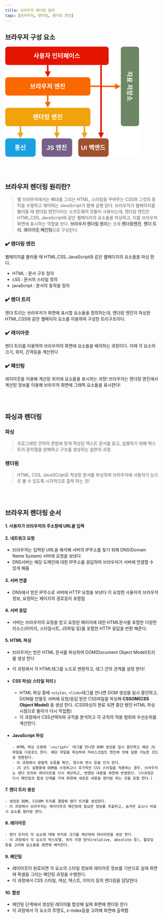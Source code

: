 ```yaml
---
title: 브라우저 렌더링 원리
tags: [브라우저, 렌더링, 렌더링 엔진]
---
```


## 브라우저 구성 요소

![alt text](./img/browser1.png)

<br />
<br />

## 브라우저 렌더링 원리란?

> 웹 브라우저에서는 뼈대를 그리는 HTML, 스타일을 꾸며주는 CSS와 그것의 동작을 수행하고 제어하는 JavaScript가 함께 실행 된다. 브라우저가 웹페이지를 불러올 때 렌더링 엔진이라는 소프트웨어 모듈이 사용되는데, 렌더링 엔진은 HTML,CSS, JavaScript와 같은 웹페이지의 요소들을 파싱하고, 이를 브라우저 화면에 표시하는 역할을 한다. **브라우저 렌더링 원리**는 크게 **렌더링엔진**, **렌더 트리**, **레이아웃**,**페인팅**으로 구성된다.

### ✔️ 렌더링 엔진

웹페이지를 불러올 때 HTML,CSS, JavaScript와 같은 웹페이지의 요소들을 파싱 한다.

- HTML : 문서 구조 정의
- cSS : 문서의 스타일 정의
- javaScript : 문서의 동작을 정의

### ✔️ 렌더 트리

렌더 트리는 브라우저가 화면에 표시할 요소들을 정의하는데, 렌더링 엔진이 파싱한 HTML,CSS와 같은 웹페이지 요소를 이용하여 구성한 트리구조이다.

### ✔️ 레이아웃

렌더 트리를 이용하여 브라우저의 화면에 요소들을 배치하는 과정이다. 이때 각 요소의 크기, 위치, 간격등을 계산한다

### ✔️ 페인팅

레이아웃을 이용해 계산된 위치에 요소들을 표시하는 과정! 브라우저는 렌더링 엔진에서 계산된 정보를 이용해 브라우저 화면에 그래픽 요소들을 표시한다!

<br />
<br />

## 파싱과 렌더링

### 파싱

> 프로그래밍 언어의 문법에 맞게 작성된 텍스트 문서를 읽고, 실행하기 위해 텍스트의 문자열을 분해하고 구조를 생성하는 일련의 과정

### 렌더링

> HTML, CSS, JavaSCript로 작성된 문서를 파싱하여 브라우저에 사용자가 눈으로 볼 수 있도록 시각적으로 출력 하는 것!

<br />
<br />

## 브라우저 렌더링 순서

#### 1. 사용자가 브라우저의 주소창에 URL을 입력

#### 2. 네트워크 요청

- 브라우저는 입력된 URL을 해석해 서버의 IP주소를 찾기 위해 DNS(Domain Name System) 서버에 요청을 보낸다
- DNS서버는 해당 도메인에 대한 IP주소를 응답하여 브라우저가 서버에 연결할 수 있게 해줌

#### 3. 서버 연결

- DNS에서 받은 IP주소로 서버에 HTTP 요청을 보낸다 이 요청엔 사용자의 브라우저 정보, 요청하는 페이지의 경로등이 포함됨

#### 4. 서버 응답

- 서버는 브라우저의 요청을 받고 요청된 페이지에 대한 HTML문서를 포함한 다양한 리소스(이미지, 스타일시트, JS파일 등)를 포함한 HTTP 응답을 반환 해준다.

#### 5. HTML 파싱

- 브라우저는 받은 HTML 문서를 파싱하여 DOM(Document Object Model)트리를 생성 한다
- 이 과정에서 각 HTML태그를 노드로 변환하고, 태그 간의 관계를 설정 한다!

- #### CSS 파싱( 스타일 처리 )

  - HTML 파싱 중에 `<style>`, `<link>`태그를 만나면 DOM 생성을 일시 중단하고, DOM을 만들듯 서버에 요청/응답 받은 CSS파일을 파싱해 **CSSOM(CSS Object Model)** 을 생성 한다. (CSS파싱이 완료 되면 중단 됐던 HTML 파싱 시점으로 돌아가 다시 작업함)
  - 이 과정에서 CSS선택자와 규칙을 분석하고 각 규칙의 적용 범위와 우선순위를 계산한다.

- #### JavaScript 파싱
      - HTML 파싱 도중에 `<script>` 태그를 만나면 DOM 생성을 일시 중단하고 해당 JS 파일을 다운로드 한다. 해당 파일을 파싱하여 자바스크립트 엔진에 의해 실행 가능한 코드로 변환한다.
      - 이 과정에서 문법적 오류를 확인, 함수와 변수 등을 인식 한다.
      - JS 코드 실행중에 DOM을 수정하고너 추가적인 CSS 스타일을 적용하는 경우, 브라우저는 렌더 트리와 레이아웃을 다시 계산하고, 변경된 내용을 화면에 반영한다. (이과정은 다시 페인팅과 합성 단계를 거쳐 화면에 새로운 내용을 렌더링 하는 것을 포함 한다.)

#### 7. 렌더 트리 생성

    - 생성된 DOM, CSSOM 트리를 결합해 렌더 트리를 생성한다.
    - 이 과정에서 브라우저는 레이아웃과 페인팅에 필요한 정보를 추출하고, 숨겨진 요소나 비표시 요소를 필터링 한다.

#### 8. 레이아웃

    - 렌더 트리의 각 요소애 대해 위치와 크기를 계산하여 레이아웃을 생성 한다.
    - 이 과정에서 각 요소의 박스모델, 위치 지정 방식(relative, absolute 등), 플로딩 등을 고려해 요소들을 화면에 배치한다.

#### 9. 페인팅

- 레이아웃이 완료되면 각 요소의 스타일 정보와 레이아웃 정보를 기반으로 실제 화면에 픽셀을 그리는 페인팅 과정을 수행한다.
- 이 과정에서 CSS 스타일, 색상, 텍스트, 이미지 등의 렌더링을 담당한다.

#### 10. 합성

- 페인팅 단계에서 생성된 레이어를 합성해 실제 화면에 렌더링 한다
- 이 과정에서 각 요소의 투명도, z-index등을 고려해 화면에 출력함
